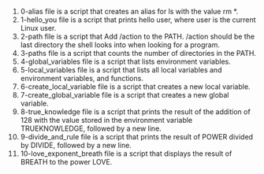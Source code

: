 1) 0-alias file is a script that creates an alias for ls with the value rm *.
2) 1-hello_you file is a script that prints hello user, where user is the current Linux user.
3) 2-path file is a script that Add /action to the PATH. /action should be the last directory the shell looks into when looking for a program.
4) 3-paths file is a script that counts the number of directories in the PATH.
5) 4-global_variables file is a script that lists environment variables.
6) 5-local_variables file is a script that lists all local variables and environment variables, and functions.
7) 6-create_local_variable file is a script that creates a new local variable.
8) 7-create_global_variable file is a script that creates a new global variable.
9) 8-true_knowledge file is a script that prints the result of the addition of 128 with the value stored in the environment variable TRUEKNOWLEDGE, followed by a new line.
10) 9-divide_and_rule file is a script that prints the result of POWER divided by DIVIDE, followed by a new line.
11) 10-love_exponent_breath file is a script that displays the result of BREATH to the power LOVE.
